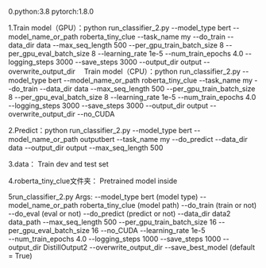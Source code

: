 0.python:3.8  pytorch:1.8.0

1.Train model（GPU）：python run_classifier_2.py --model_type bert --model_name_or_path roberta_tiny_clue --task_name my --do_train  --data_dir data  --max_seq_length 500 --per_gpu_train_batch_size 8 --per_gpu_eval_batch_size 8 --learning_rate 1e-5  --num_train_epochs 4.0 --logging_steps 3000 --save_steps 3000 --output_dir output --overwrite_output_dir
　Train model（CPU）：python run_classifier_2.py --model_type bert --model_name_or_path roberta_tiny_clue --task_name my --do_train  --data_dir data  --max_seq_length 500 --per_gpu_train_batch_size 8 --per_gpu_eval_batch_size 8 --learning_rate 1e-5  --num_train_epochs 4.0 --logging_steps 3000 --save_steps 3000 --output_dir output --overwrite_output_dir --no_CUDA
 

2.Predict：python run_classifier_2.py --model_type bert --model_name_or_path outputbert --task_name my --do_predict  --data_dir data --output_dir output --max_seq_length 500

3.data：
   Train dev and test set

4.roberta_tiny_clue文件夹：
   Pretrained model inside

5run_classifier_2.py
    Args:
  --model_type bert (model type)
  --model_name_or_path roberta_tiny_clue (model path)
  --do_train (train or not)
  --do_eval  (eval or not)
  --do_predict (predict or not)
  --data_dir data2 data_path
  --max_seq_length 500 
  --per_gpu_train_batch_size 16
  --per_gpu_eval_batch_size 16
  --no_CUDA
  --learning_rate 1e-5  
  --num_train_epochs 4.0 
  --logging_steps 1000
  --save_steps 1000
  --output_dir DistillOutput2
  --overwrite_output_dir
  --save_best_model (default = True)
  

   
    
